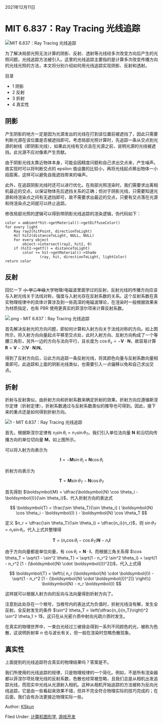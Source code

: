 2021年12月11日

# MIT 6.837：Ray Tracing 光线追踪

![MIT 6.837：Ray Tracing 光线追踪](https://ksmeow.moe/wp-content/uploads/2021/12/mit_6.837_ray_tracing.jpg)

为了解决局部光照无法计算的阴影、反射、透射等光线经多次改变方向后产生的光照问题，光线追踪方法被引入。这里的光线追踪主要指的是计算多次改变传播方向的光线光照的方法，本文将分别介绍如何用光线追踪实现阴影、反射和透射。

目录

  * 1 阴影
  * 2 反射
  * 3 折射
  * 4 真实性

## 阴影

产生阴影的地方一定是因为光源发出的光线在打到该位置前被遮挡了，因此只需要判断光源在该位置是否被遮挡即可。考虑局部光照计算时，先追踪一条从交点到光源的射线（即阴影光线），如果此光线有交点且在光源之前，说明光源的光线被遮挡，此光源不应对像素产生贡献。

由于阴影光线太靠近物体本身，可能会因精度问题和自己求出交点来，产生噪声。故实现时可以将判断交点的 epsilon
值设置的比较小，再将光线起点移出物体一小段距离，这样可以避免自我遮挡带来的噪声。

此外，在追踪阴影光线时还可以进行优化。在局部光照渲染时，我们需要求出离相机最近的交点，以保证物体先后遮挡关系的正确；但对于阴影光线，只需要知道光源和待渲染点之间有无遮挡即可，故不需要求出最近的交点，只要有交点落在光源和待渲染点之间就可以终止追踪。

修改局部光照的逻辑可以得到带阴影光线追踪的渲染逻辑，伪代码如下：

    
    
    color = ambient*hit->getMaterial()->getDiffuseColor()
    for every light 
        Ray ray2(hitPoint, directionToLight)
        Hit hit2(distanceToLight, NULL, NULL)
        For every object
            object->intersect(ray2, hit2, 0)
        if (hit2->getT() = distanceToLight)
            color += hit->getMaterial()->Shade
                    (ray, hit, directionToLight, lightColor)
    return color

## 反射

回忆一下 ~~小
学二年级~~大学物理/电磁波里面学过的反射，反射光线的传播方向应该与入射光线关于法线对称，强度与入射光存在反射系数的关系。这个反射系数在真实物理规律中的具体计算涉及到一些高深的电磁波理论，在渲染时一般根据效果来为材质指定，也有
PBR 使用更真实的菲涅尔项来计算反射系数。

![.png - MIT 6.837：Ray Tracing 光线追踪](https://ksmeow.moe/wp-content/uploads/2021/12/%E5%9B%BE%E7%89%87.png)

首先解决反射光的方向问题，即如何计算和入射方向关于法线对称的方向。如上图所示，将入射方向向量起点平移至交点处，此时入射方向、反射方向构成了一个等腰三角形，另外一边的方向与法向平行，且长度为
$\cos \theta_v = -\boldsymbol{V} \cdot \boldsymbol{N}$，故容易计算 $\boldsymbol{R} =
\boldsymbol{V} - 2(\boldsymbol{V} \cdot \boldsymbol{N}) \boldsymbol{N}$。

得到了反射方向后，沿此方向追踪一条反射光线，将其颜色向量与反射系数向量相乘即可。此追踪和上面的阴影光线类似，也需要引入一点偏移以免和自己求出交点。

## 折射

折射与反射类似，由折射方向和折射系数来确定折射的效果。折射方向应遵循斯涅尔定律（折射定律），折射系数通过与反射系数类似的推导也可得到。因此，接下来的重点还是如何得到折射方向。

![1 - MIT 6.837：Ray Tracing 光线追踪](https://ksmeow.moe/wp-content/uploads/2021/12/%E5%9B%BE%E7%89%87-1.png)

首先，根据斯涅尔定律有 $n_i \sin \theta_i = n_T \sin \theta_T$。我们引入单位法向量 $\boldsymbol{N}$
和沿切向传播方向的单位切向量 $\boldsymbol{M}$，如上图所示。

可以将入射方向表示为

$$ \boldsymbol{I} = - \boldsymbol{M} \sin \theta_i + \boldsymbol{N} \cos
\theta_i $$

折射方向表示为

$$ \boldsymbol{T} = \boldsymbol{M} \sin \theta_T - \boldsymbol{N} \cos
\theta_T $$

首先得到 $\boldsymbol{M} = \dfrac{\boldsymbol{N} \cos \theta_i -\boldsymbol{I}}{\sin \theta_i}$，代入折射方向的表达式

$$ \boldsymbol{T} = \frac{\sin \theta_T}{\sin \theta_i} ( \boldsymbol{N} \cos
\theta_i - \boldsymbol{I} ) - \boldsymbol{N} \cos \theta_T $$

定义 $n_r = \dfrac{\sin \theta_T}{\sin \theta_i} = \dfrac{n_i}{n_r}$，则 $\sin
\theta_T = n_r \sin \theta_i$，代入上式并整理得

$$ \boldsymbol{T} = (n_r \cos \theta_i - \cos \theta_T) \boldsymbol{N} - n_r
\boldsymbol{I} $$

由于方向向量都是单位向量，有 $\cos \theta_i = \boldsymbol{N} \cdot \boldsymbol{I}$，而根据三角关系得
$\cos \theta_T = \sqrt{1 - \sin^2 \theta_T} = \sqrt{1 - n_r^2 \sin^2 \theta_i}
= \sqrt{1 - n_r^2 [1 - (\boldsymbol{N} \cdot \boldsymbol{I})^2]}$，代入上式得

$$ \boldsymbol{T} = \left\\{ n_r (\boldsymbol{N} \cdot \boldsymbol{I}) -\sqrt{1 - n_r^2 [1 - (\boldsymbol{N} \cdot \boldsymbol{I})^2]} \right\\}
\boldsymbol{N} - n_r \boldsymbol{I} $$

这样就可以根据入射方向的反向与法向量得到折射方向了。

注意到此处存在一个根号，当根号内的表达式为负值时，折射光线没有解，发生全反射。全反射发生的条件 $\sin^2 \theta_T =
\left(\dfrac{n_i}{n_T}\right)^2 \sin^2 \theta_1 > 1$，这只在从光密介质中射向光疏介质时发生。

在真实的物理世界中，一束白光经过三棱镜会得到一系列不同颜色的光，被称为色散，这说明折射率 $n$ 也与波长有关，但一般在渲染时忽略色散现象。

## 真实性

上面提到的光线追踪符合真实的物理结果吗？答案是不。

我们所使用的光线追踪的规律，只是物理规律的一个简化。例如，不是所有渲染器都以菲涅尔项处理光线的反射系数，色散也经常被忽略，且我们总是从相机出发追踪光线，而现实中光线从光源射入相机。这种从相机开始追踪的方法被称为反向光线追踪，它是由一些看起来效果不错，但并不完全符合物理实际的技巧完成的；在后面，我们会有办法更接近物理实际一些。

Author: [KSkun](https://ksmeow.moe/author/kskun/ "文章作者 KSkun")

Filed Under: [计算机图形学](https://ksmeow.moe/category/game_development/computer-graphics/), [游戏开发](https://ksmeow.moe/category/game_development/)

